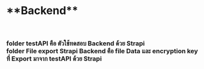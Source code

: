 <h1>**Backend**</h1><br>
<h3>folder testAPI คือ ตัวใช้ทดสอบ Backend ด้วย Strapi <br>
folder File export Strapi Backend คือ file Data และ encryption key ที่ Export มาจาก testAPI ด้วย Strapi</h3>
